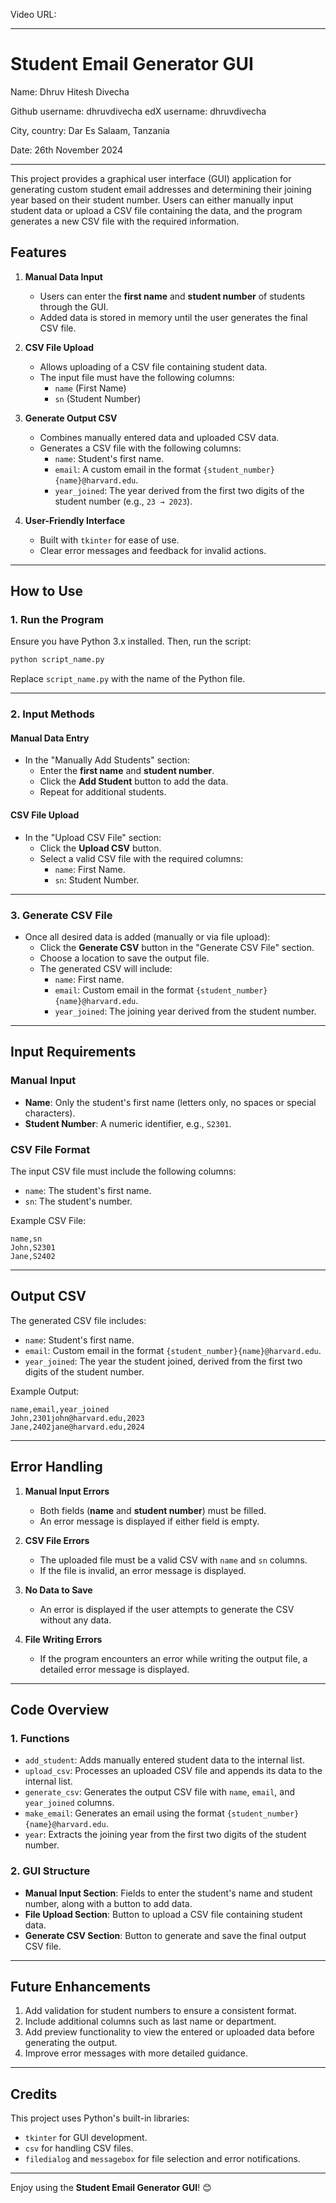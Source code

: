 
Video URL:

-----------------------------------------------------------------------------------------------------------------------------------------------------------



# **Student Email Generator GUI**

Name: Dhruv Hitesh Divecha

Github username: dhruvdivecha
edX username: dhruvdivecha

City, country: Dar Es Salaam, Tanzania

Date: 26th November 2024

---
This project provides a graphical user interface (GUI) application for generating custom student email addresses and determining their joining year based on their student number. Users can either manually input student data or upload a CSV file containing the data, and the program generates a new CSV file with the required information.



## **Features**

1. **Manual Data Input**  
   - Users can enter the **first name** and **student number** of students through the GUI.
   - Added data is stored in memory until the user generates the final CSV file.

2. **CSV File Upload**  
   - Allows uploading of a CSV file containing student data.
   - The input file must have the following columns:  
     - `name` (First Name)  
     - `sn` (Student Number)  

3. **Generate Output CSV**  
   - Combines manually entered data and uploaded CSV data.
   - Generates a CSV file with the following columns:  
     - `name`: Student's first name.  
     - `email`: A custom email in the format `{student_number}{name}@harvard.edu`.  
     - `year_joined`: The year derived from the first two digits of the student number (e.g., `23 → 2023`).  

4. **User-Friendly Interface**  
   - Built with `tkinter` for ease of use.
   - Clear error messages and feedback for invalid actions.

---

## **How to Use**

### **1. Run the Program**
Ensure you have Python 3.x installed. Then, run the script:
```bash
python script_name.py
```
Replace `script_name.py` with the name of the Python file.

---

### **2. Input Methods**

#### **Manual Data Entry**
- In the "Manually Add Students" section:
  - Enter the **first name** and **student number**.
  - Click the **Add Student** button to add the data.
  - Repeat for additional students.

#### **CSV File Upload**
- In the "Upload CSV File" section:
  - Click the **Upload CSV** button.
  - Select a valid CSV file with the required columns:
    - `name`: First Name.  
    - `sn`: Student Number.  

---

### **3. Generate CSV File**
- Once all desired data is added (manually or via file upload):
  - Click the **Generate CSV** button in the "Generate CSV File" section.
  - Choose a location to save the output file.
  - The generated CSV will include:
    - `name`: First name.  
    - `email`: Custom email in the format `{student_number}{name}@harvard.edu`.  
    - `year_joined`: The joining year derived from the student number.

---

## **Input Requirements**

### **Manual Input**
- **Name**: Only the student's first name (letters only, no spaces or special characters).
- **Student Number**: A numeric identifier, e.g., `S2301`.

### **CSV File Format**
The input CSV file must include the following columns:
- `name`: The student's first name.
- `sn`: The student's number.

Example CSV File:
```csv
name,sn
John,S2301
Jane,S2402
```

---

## **Output CSV**
The generated CSV file includes:
- `name`: Student's first name.
- `email`: Custom email in the format `{student_number}{name}@harvard.edu`.
- `year_joined`: The year the student joined, derived from the first two digits of the student number.

Example Output:
```csv
name,email,year_joined
John,2301john@harvard.edu,2023
Jane,2402jane@harvard.edu,2024
```

---

## **Error Handling**

1. **Manual Input Errors**  
   - Both fields (**name** and **student number**) must be filled.  
   - An error message is displayed if either field is empty.

2. **CSV File Errors**  
   - The uploaded file must be a valid CSV with `name` and `sn` columns.  
   - If the file is invalid, an error message is displayed.

3. **No Data to Save**  
   - An error is displayed if the user attempts to generate the CSV without any data.

4. **File Writing Errors**  
   - If the program encounters an error while writing the output file, a detailed error message is displayed.

---

## **Code Overview**

### **1. Functions**
- `add_student`: Adds manually entered student data to the internal list.  
- `upload_csv`: Processes an uploaded CSV file and appends its data to the internal list.  
- `generate_csv`: Generates the output CSV file with `name`, `email`, and `year_joined` columns.  
- `make_email`: Generates an email using the format `{student_number}{name}@harvard.edu`.  
- `year`: Extracts the joining year from the first two digits of the student number.

### **2. GUI Structure**
- **Manual Input Section**: Fields to enter the student's name and student number, along with a button to add data.  
- **File Upload Section**: Button to upload a CSV file containing student data.  
- **Generate CSV Section**: Button to generate and save the final output CSV file.  

---

## **Future Enhancements**

1. Add validation for student numbers to ensure a consistent format.  
2. Include additional columns such as last name or department.  
3. Add preview functionality to view the entered or uploaded data before generating the output.  
4. Improve error messages with more detailed guidance.  

---

## **Credits**
This project uses Python's built-in libraries:  
- `tkinter` for GUI development.  
- `csv` for handling CSV files.  
- `filedialog` and `messagebox` for file selection and error notifications.  

--- 

Enjoy using the **Student Email Generator GUI**! 😊
